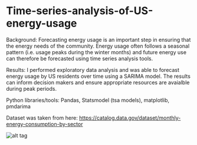 # Time-series-analysis-of-US-energy-usage
Background: Forecasting energy usage is an important step in ensuring that the energy needs of the community. Energy usage often follows a seasonal pattern (i.e. usage peaks during the winter months) and future energy use can therefore be forecasted using time series analysis tools.

Results: I performed exploratory data analysis and was able to forecast energy usage by US residents over time using a SARIMA model. The results can inform decision makers and ensure appropriate resources are avaialble during peak periods.

Python libraries/tools: Pandas, Statsmodel (tsa models), matplotlib, pmdarima

Dataset was taken from here: https://catalog.data.gov/dataset/monthly-energy-consumption-by-sector


![alt tag](https://github.com/andrewliew86/KOL-mapping-with-Shiny-app/blob/main/UI_picture.PNG)
